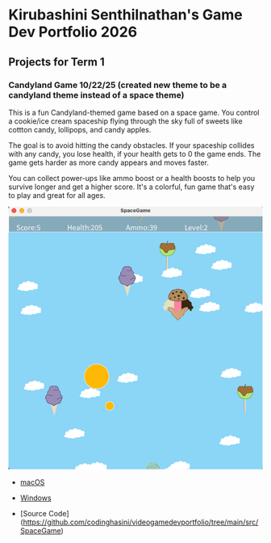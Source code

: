 # Kirubashini Senthilnathan's Game Dev Portfolio 2026

## Projects for Term 1

### Candyland Game 10/22/25 (created new theme to be a candyland theme instead of a space theme)

This is a fun Candyland-themed game based on a space game. You control a cookie/ice cream spaceship flying through the sky full of sweets like cottton candy, lollipops, and candy apples.

The goal is to avoid hitting the candy obstacles. If your spaceship collides with any candy, you lose health, if your health gets to 0 the game ends. The game gets harder as more candy appears and moves faster.

You can collect power-ups like ammo boost or a health boosts to help you survive longer and get a higher score. It's a colorful, fun game that's easy to play and great for all ages.



![Image](https://github.com/codinghasini/videogamedevportfolio/blob/main/images/photo.png)




* [macOS](https://github.com/user-attachments/files/23057028/macos-aarch64.zip)
* [Windows](https://github.com/user-attachments/files/23057069/windows-amd64.zip)

  
* [Source Code] (https://github.com/codinghasini/videogamedevportfolio/tree/main/src/SpaceGame)
